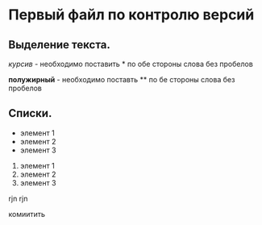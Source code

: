 
# Первый файл по контролю версий
## Выделение текста.
*курсив* - необходимо поставить * по обе стороны слова без пробелов

**полужирный** - необходимо поставть ** по бе стороны слова без пробелов
## Списки.
* элемент 1
* элемент 2
* элемент 3

1. элемент 1
2. элемент 2
3. элемент 3

rjn rjn 

комиитить
